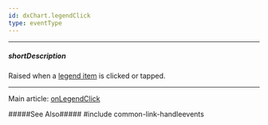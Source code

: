```yaml
---
id: dxChart.legendClick
type: eventType
---
```

---
##### shortDescription
Raised when a [legend item](/concepts/05%20Widgets/Chart/35%20Legend/00%20Overview.md '/Documentation/Guide/UI_Components/Chart/Legend/Overview/') is clicked or tapped.

---
Main article: [onLegendClick](/api-reference/20%20Data%20Visualization%20Widgets/dxChart/1%20Configuration/onLegendClick.md '/Documentation/ApiReference/UI_Components/dxChart/Configuration/#onLegendClick')

#####See Also#####
#include common-link-handleevents